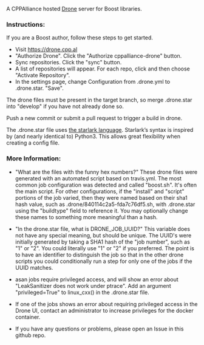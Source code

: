 
A CPPAlliance hosted [Drone](https://www.drone.io/) server for Boost libraries.  
  
### Instructions:  
  
If you are a Boost author, follow these steps to get started.  

- Visit https://drone.cpp.al
- "Authorize Drone". Click the "Authorize cppalliance-drone" button.  
- Sync repositories. Click the "sync" button.  
- A list of repositories will appear. For each repo, click and then choose "Activate Repository".  
- In the settings page, change Configuration from .drone.yml to .drone.star. "Save".  
  
The drone files must be present in the target branch, so merge .drone.star into "develop" if you have not already done so.  
  
Push a new commit or submit a pull request to trigger a build in drone.  
  

The .drone.star file uses [the starlark language](https://docs.bazel.build/versions/master/skylark/language.html). Starlark’s syntax is inspired by (and nearly identical to) Python3. This allows great flexibility when creating a config file.  

### More Information:

- "What are the files with the funny hex numbers?" These drone files were generated with an automated script based on travis.yml. The most common job configuration was detected and called "boost.sh". It's often the main script. For other configurations, if the "install" and "script" portions of the job varied, then they were named based on their sha1 hash value, such as .drone/840114c2a5-fda7c76df5.sh, with .drone.star using the "buildtype" field to reference it. You may optionally change these names to something more meaningful than a hash.  

- "In the drone.star file, what is DRONE_JOB_UUID?" This variable does not have any special meaning, but should be unique. The UUID's were initially generated by taking a SHA1 hash of the "job number", such as "1" or "2". You could literally use "1" or "2" if you preferred. The point is to have an identifier to distinguish the job so that in the other drone scripts you could conditionally run a step for only one of the jobs if the UUID matches. 

- asan jobs require privileged access, and will show an error about "LeakSanitizer does not work under ptrace".  Add an argument "privileged=True" to linux_cxx() in the .drone.star file. 
  
- If one of the jobs shows an error about requiring privileged access in the Drone UI, contact an administrator to increase privileges for the docker container.

- If you have any questions or problems, please open an Issue in this github repo.  
